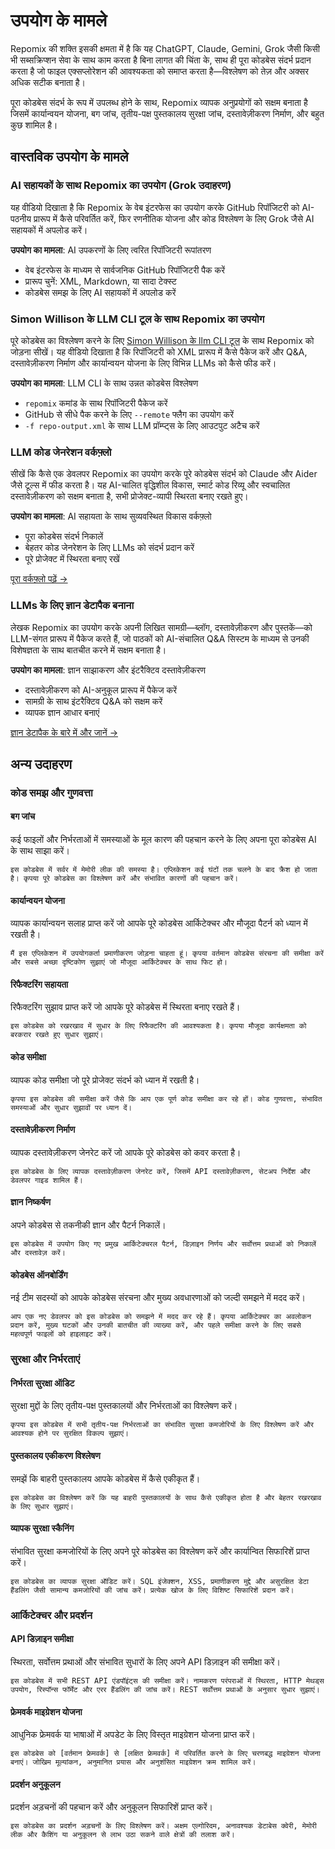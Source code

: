 <script setup>
import YouTubeVideo from '../../../components/YouTubeVideo.vue';
</script>

# उपयोग के मामले

Repomix की शक्ति इसकी क्षमता में है कि यह ChatGPT, Claude, Gemini, Grok जैसी किसी भी सब्सक्रिप्शन सेवा के साथ काम करता है बिना लागत की चिंता के, साथ ही पूरा कोडबेस संदर्भ प्रदान करता है जो फाइल एक्सप्लोरेशन की आवश्यकता को समाप्त करता है—विश्लेषण को तेज़ और अक्सर अधिक सटीक बनाता है।

पूरा कोडबेस संदर्भ के रूप में उपलब्ध होने के साथ, Repomix व्यापक अनुप्रयोगों को सक्षम बनाता है जिसमें कार्यान्वयन योजना, बग जांच, तृतीय-पक्ष पुस्तकालय सुरक्षा जांच, दस्तावेज़ीकरण निर्माण, और बहुत कुछ शामिल है।


## वास्तविक उपयोग के मामले

### AI सहायकों के साथ Repomix का उपयोग (Grok उदाहरण)
यह वीडियो दिखाता है कि Repomix के वेब इंटरफेस का उपयोग करके GitHub रिपॉजिटरी को AI-पठनीय प्रारूप में कैसे परिवर्तित करें, फिर रणनीतिक योजना और कोड विश्लेषण के लिए Grok जैसे AI सहायकों में अपलोड करें।

**उपयोग का मामला**: AI उपकरणों के लिए त्वरित रिपॉजिटरी रूपांतरण
- वेब इंटरफेस के माध्यम से सार्वजनिक GitHub रिपॉजिटरी पैक करें
- प्रारूप चुनें: XML, Markdown, या सादा टेक्स्ट
- कोडबेस समझ के लिए AI सहायकों में अपलोड करें

<YouTubeVideo video-id="XTifjfeMp4M" :start="488" />

### Simon Willison के LLM CLI टूल के साथ Repomix का उपयोग
पूरे कोडबेस का विश्लेषण करने के लिए [Simon Willison के llm CLI टूल](https://github.com/simonw/llm) के साथ Repomix को जोड़ना सीखें। यह वीडियो दिखाता है कि रिपॉजिटरी को XML प्रारूप में कैसे पैकेज करें और Q&A, दस्तावेज़ीकरण निर्माण और कार्यान्वयन योजना के लिए विभिन्न LLMs को कैसे फीड करें।

**उपयोग का मामला**: LLM CLI के साथ उन्नत कोडबेस विश्लेषण
- `repomix` कमांड के साथ रिपॉजिटरी पैकेज करें
- GitHub से सीधे पैक करने के लिए `--remote` फ्लैग का उपयोग करें
- `-f repo-output.xml` के साथ LLM प्रॉम्प्ट्स के लिए आउटपुट अटैच करें

<YouTubeVideo video-id="UZ-9U1W0e4o" :start="592" />

### LLM कोड जेनरेशन वर्कफ़्लो
सीखें कि कैसे एक डेवलपर Repomix का उपयोग करके पूरे कोडबेस संदर्भ को Claude और Aider जैसे टूल्स में फीड करता है। यह AI-चालित वृद्धिशील विकास, स्मार्ट कोड रिव्यू और स्वचालित दस्तावेज़ीकरण को सक्षम बनाता है, सभी प्रोजेक्ट-व्यापी स्थिरता बनाए रखते हुए।

**उपयोग का मामला**: AI सहायता के साथ सुव्यवस्थित विकास वर्कफ़्लो
- पूरा कोडबेस संदर्भ निकालें
- बेहतर कोड जेनरेशन के लिए LLMs को संदर्भ प्रदान करें
- पूरे प्रोजेक्ट में स्थिरता बनाए रखें

[पूरा वर्कफ़्लो पढ़ें →](https://harper.blog/2025/02/16/my-llm-codegen-workflow-atm/)

### LLMs के लिए ज्ञान डेटापैक बनाना
लेखक Repomix का उपयोग करके अपनी लिखित सामग्री—ब्लॉग, दस्तावेज़ीकरण और पुस्तकें—को LLM-संगत प्रारूप में पैकेज करते हैं, जो पाठकों को AI-संचालित Q&A सिस्टम के माध्यम से उनकी विशेषज्ञता के साथ बातचीत करने में सक्षम बनाता है।

**उपयोग का मामला**: ज्ञान साझाकरण और इंटरैक्टिव दस्तावेज़ीकरण
- दस्तावेज़ीकरण को AI-अनुकूल प्रारूप में पैकेज करें
- सामग्री के साथ इंटरैक्टिव Q&A को सक्षम करें
- व्यापक ज्ञान आधार बनाएं

[ज्ञान डेटापैक के बारे में और जानें →](https://lethain.com/competitive-advantage-author-llms/)


## अन्य उदाहरण

### कोड समझ और गुणवत्ता

#### बग जांच
कई फाइलों और निर्भरताओं में समस्याओं के मूल कारण की पहचान करने के लिए अपना पूरा कोडबेस AI के साथ साझा करें।

```
इस कोडबेस में सर्वर में मेमोरी लीक की समस्या है। एप्लिकेशन कई घंटों तक चलने के बाद क्रैश हो जाता है। कृपया पूरे कोडबेस का विश्लेषण करें और संभावित कारणों की पहचान करें।
```

#### कार्यान्वयन योजना
व्यापक कार्यान्वयन सलाह प्राप्त करें जो आपके पूरे कोडबेस आर्किटेक्चर और मौजूदा पैटर्न को ध्यान में रखती है।

```
मैं इस एप्लिकेशन में उपयोगकर्ता प्रमाणीकरण जोड़ना चाहता हूं। कृपया वर्तमान कोडबेस संरचना की समीक्षा करें और सबसे अच्छा दृष्टिकोण सुझाएं जो मौजूदा आर्किटेक्चर के साथ फिट हो।
```

#### रिफैक्टरिंग सहायता
रिफैक्टरिंग सुझाव प्राप्त करें जो आपके पूरे कोडबेस में स्थिरता बनाए रखते हैं।

```
इस कोडबेस को रखरखाव में सुधार के लिए रिफैक्टरिंग की आवश्यकता है। कृपया मौजूदा कार्यक्षमता को बरकरार रखते हुए सुधार सुझाएं।
```

#### कोड समीक्षा
व्यापक कोड समीक्षा जो पूरे प्रोजेक्ट संदर्भ को ध्यान में रखती है।

```
कृपया इस कोडबेस की समीक्षा करें जैसे कि आप एक पूर्ण कोड समीक्षा कर रहे हों। कोड गुणवत्ता, संभावित समस्याओं और सुधार सुझावों पर ध्यान दें।
```

#### दस्तावेज़ीकरण निर्माण
व्यापक दस्तावेज़ीकरण जेनरेट करें जो आपके पूरे कोडबेस को कवर करता है।

```
इस कोडबेस के लिए व्यापक दस्तावेज़ीकरण जेनरेट करें, जिसमें API दस्तावेज़ीकरण, सेटअप निर्देश और डेवलपर गाइड शामिल हैं।
```

#### ज्ञान निष्कर्षण
अपने कोडबेस से तकनीकी ज्ञान और पैटर्न निकालें।

```
इस कोडबेस में उपयोग किए गए प्रमुख आर्किटेक्चरल पैटर्न, डिज़ाइन निर्णय और सर्वोत्तम प्रथाओं को निकालें और दस्तावेज़ करें।
```

#### कोडबेस ऑनबोर्डिंग
नई टीम सदस्यों को आपके कोडबेस संरचना और मुख्य अवधारणाओं को जल्दी समझने में मदद करें।

```
आप एक नए डेवलपर को इस कोडबेस को समझने में मदद कर रहे हैं। कृपया आर्किटेक्चर का अवलोकन प्रदान करें, मुख्य घटकों और उनकी बातचीत की व्याख्या करें, और पहले समीक्षा करने के लिए सबसे महत्वपूर्ण फाइलों को हाइलाइट करें।
```

### सुरक्षा और निर्भरताएं

#### निर्भरता सुरक्षा ऑडिट
सुरक्षा मुद्दों के लिए तृतीय-पक्ष पुस्तकालयों और निर्भरताओं का विश्लेषण करें।

```
कृपया इस कोडबेस में सभी तृतीय-पक्ष निर्भरताओं का संभावित सुरक्षा कमजोरियों के लिए विश्लेषण करें और आवश्यक होने पर सुरक्षित विकल्प सुझाएं।
```

#### पुस्तकालय एकीकरण विश्लेषण
समझें कि बाहरी पुस्तकालय आपके कोडबेस में कैसे एकीकृत हैं।

```
इस कोडबेस का विश्लेषण करें कि यह बाहरी पुस्तकालयों के साथ कैसे एकीकृत होता है और बेहतर रखरखाव के लिए सुधार सुझाएं।
```

#### व्यापक सुरक्षा स्कैनिंग
संभावित सुरक्षा कमजोरियों के लिए अपने पूरे कोडबेस का विश्लेषण करें और कार्यान्वित सिफारिशें प्राप्त करें।

```
इस कोडबेस का व्यापक सुरक्षा ऑडिट करें। SQL इंजेक्शन, XSS, प्रमाणीकरण मुद्दे और असुरक्षित डेटा हैंडलिंग जैसी सामान्य कमजोरियों की जांच करें। प्रत्येक खोज के लिए विशिष्ट सिफारिशें प्रदान करें।
```

### आर्किटेक्चर और प्रदर्शन

#### API डिज़ाइन समीक्षा
स्थिरता, सर्वोत्तम प्रथाओं और संभावित सुधारों के लिए अपने API डिज़ाइन की समीक्षा करें।

```
इस कोडबेस में सभी REST API एंडपॉइंट्स की समीक्षा करें। नामकरण परंपराओं में स्थिरता, HTTP मेथड्स उपयोग, रिस्पॉन्स फॉर्मेट और एरर हैंडलिंग की जांच करें। REST सर्वोत्तम प्रथाओं के अनुसार सुधार सुझाएं।
```

#### फ्रेमवर्क माइग्रेशन योजना
आधुनिक फ्रेमवर्क या भाषाओं में अपडेट के लिए विस्तृत माइग्रेशन योजना प्राप्त करें।

```
इस कोडबेस को [वर्तमान फ्रेमवर्क] से [लक्षित फ्रेमवर्क] में परिवर्तित करने के लिए चरणबद्ध माइग्रेशन योजना बनाएं। जोखिम मूल्यांकन, अनुमानित प्रयास और अनुशंसित माइग्रेशन क्रम शामिल करें।
```

#### प्रदर्शन अनुकूलन
प्रदर्शन अड़चनों की पहचान करें और अनुकूलन सिफारिशें प्राप्त करें।

```
इस कोडबेस का प्रदर्शन अड़चनों के लिए विश्लेषण करें। अक्षम एल्गोरिदम, अनावश्यक डेटाबेस क्वेरी, मेमोरी लीक और कैशिंग या अनुकूलन से लाभ उठा सकने वाले क्षेत्रों की तलाश करें।
```